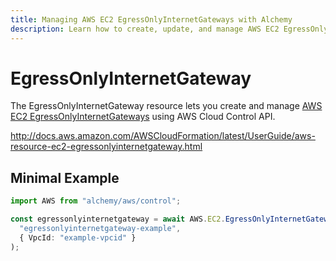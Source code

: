 ```yaml
---
title: Managing AWS EC2 EgressOnlyInternetGateways with Alchemy
description: Learn how to create, update, and manage AWS EC2 EgressOnlyInternetGateways using Alchemy Cloud Control.
---
```


# EgressOnlyInternetGateway

The EgressOnlyInternetGateway resource lets you create and manage [AWS EC2 EgressOnlyInternetGateways](https://docs.aws.amazon.com/ec2/latest/userguide/) using AWS Cloud Control API.

http://docs.aws.amazon.com/AWSCloudFormation/latest/UserGuide/aws-resource-ec2-egressonlyinternetgateway.html

## Minimal Example

```ts
import AWS from "alchemy/aws/control";

const egressonlyinternetgateway = await AWS.EC2.EgressOnlyInternetGateway(
  "egressonlyinternetgateway-example",
  { VpcId: "example-vpcid" }
);
```

